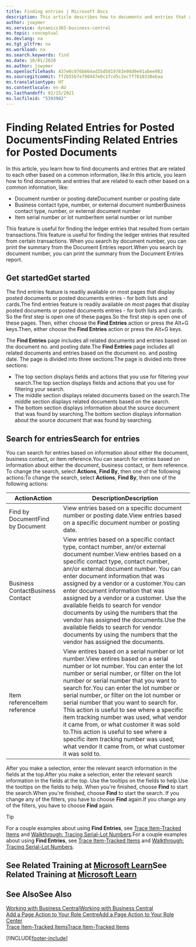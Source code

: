 ```yaml
---
title: Finding entries | Microsoft Docs
description: This article describes how to documents and entries that are related
author: jswymer
ms.service: dynamics365-business-central
ms.topic: conceptual
ms.devlang: na
ms.tgt_pltfrm: na
ms.workload: na
ms.search.keywords: find
ms.date: 10/01/2020
ms.author: jswymer
ms.openlocfilehash: 437e0c076b664ad35d5819783e98d9e91abee982
ms.sourcegitcommit: ff2b55b7e790447e0c1fcd5c2ec7f7610338ebaa
ms.translationtype: HT
ms.contentlocale: en-AU
ms.lasthandoff: 02/15/2021
ms.locfileid: "5393982"
---
```

# <a name="finding-related-entries-for-posted-documents"></a><span data-ttu-id="3d93f-103">Finding Related Entries for Posted Documents</span><span class="sxs-lookup"><span data-stu-id="3d93f-103">Finding Related Entries for Posted Documents</span></span> 

<span data-ttu-id="3d93f-104">In this article, you learn how to find documents and entries that are related to each other based on a common information, like:</span><span class="sxs-lookup"><span data-stu-id="3d93f-104">In this article, you learn how to find documents and entries that are related to each other based on a common information, like:</span></span>

- <span data-ttu-id="3d93f-105">Document number or posting date</span><span class="sxs-lookup"><span data-stu-id="3d93f-105">Document number or posting date</span></span>
- <span data-ttu-id="3d93f-106">Business contact type, number, or external document number</span><span class="sxs-lookup"><span data-stu-id="3d93f-106">Business contact type, number, or external document number</span></span>
- <span data-ttu-id="3d93f-107">Item serial number or lot number</span><span class="sxs-lookup"><span data-stu-id="3d93f-107">Item serial number or lot number</span></span>

<span data-ttu-id="3d93f-108">This feature is useful for finding the ledger entries that resulted from certain transactions.</span><span class="sxs-lookup"><span data-stu-id="3d93f-108">This feature is useful for finding the ledger entries that resulted from certain transactions.</span></span> <span data-ttu-id="3d93f-109">When you search by document number, you can print the summary from the Document Entries report.</span><span class="sxs-lookup"><span data-stu-id="3d93f-109">When you search by document number, you can print the summary from the Document Entries report.</span></span>

## <a name="get-started"></a><span data-ttu-id="3d93f-110">Get started</span><span class="sxs-lookup"><span data-stu-id="3d93f-110">Get started</span></span>

<span data-ttu-id="3d93f-111">The find entries feature is readily available on most pages that display posted documents or posted documents entries - for both lists and cards.</span><span class="sxs-lookup"><span data-stu-id="3d93f-111">The find entries feature is readily available on most pages that display posted documents or posted documents entries - for both lists and cards.</span></span> <span data-ttu-id="3d93f-112">So the first step is open one of these pages.</span><span class="sxs-lookup"><span data-stu-id="3d93f-112">So the first step is open one of these pages.</span></span> <span data-ttu-id="3d93f-113">Then, either choose the **Find Entries** action or press the Alt+G keys.</span><span class="sxs-lookup"><span data-stu-id="3d93f-113">Then, either choose the **Find Entries** action or press the Alt+G keys.</span></span>

<span data-ttu-id="3d93f-114">The **Find Entries** page  includes all related documents and entries based on the document no. and posting date.</span><span class="sxs-lookup"><span data-stu-id="3d93f-114">The **Find Entries** page  includes all related documents and entries based on the document no. and posting date.</span></span> <span data-ttu-id="3d93f-115">The page is divided into three sections:</span><span class="sxs-lookup"><span data-stu-id="3d93f-115">The page is divided into three sections:</span></span>

- <span data-ttu-id="3d93f-116">The top section displays fields and actions that you use for filtering your search.</span><span class="sxs-lookup"><span data-stu-id="3d93f-116">The top section displays fields and actions that you use for filtering your search.</span></span>
- <span data-ttu-id="3d93f-117">The middle section displays related documents based on the search.</span><span class="sxs-lookup"><span data-stu-id="3d93f-117">The middle section displays related documents based on the search.</span></span>
- <span data-ttu-id="3d93f-118">The bottom section displays information about the source document that was found by searching.</span><span class="sxs-lookup"><span data-stu-id="3d93f-118">The bottom section displays information about the source document that was found by searching.</span></span>


<!--
 There are two ways to open this page:

- Choose the ![Lightbulb that opens the Tell Me feature](media/ui-search/search_small.png "Tell me what you want to do") icon, enter **Find Entries**, and then choose the related link.

    With this way, the **Find Entries** page might be empty, and you'll have to start searching for entries from scratch.
    
- Open a page that displays posted documents or posted documents entries, either a list or a card. Then, locate and select the **Find Entries** action.

    With this way, the **Find Entries**, page will include all related documents and entries based on the document no. and posting date.


    > [!TIP]
    > If you are on a page that has the **Find Entries** action, press crtl+G to open the **Find Entries** page directly. 
-->

## <a name="search-for-entries"></a><span data-ttu-id="3d93f-119">Search for entries</span><span class="sxs-lookup"><span data-stu-id="3d93f-119">Search for entries</span></span>

<span data-ttu-id="3d93f-120">You can search for entries based on information about either the document, business contact, or item reference.</span><span class="sxs-lookup"><span data-stu-id="3d93f-120">You can search for entries based on information about either the document, business contact, or item reference.</span></span> <span data-ttu-id="3d93f-121">To change the search, select **Actions**, **Find By**, then one of the following actions:</span><span class="sxs-lookup"><span data-stu-id="3d93f-121">To change the search, select **Actions**, **Find By**, then one of the following actions:</span></span>

|<span data-ttu-id="3d93f-122">Action</span><span class="sxs-lookup"><span data-stu-id="3d93f-122">Action</span></span>|<span data-ttu-id="3d93f-123">Description</span><span class="sxs-lookup"><span data-stu-id="3d93f-123">Description</span></span>|
|------|-----------|
|<span data-ttu-id="3d93f-124">Find by Document</span><span class="sxs-lookup"><span data-stu-id="3d93f-124">Find by Document</span></span>|<span data-ttu-id="3d93f-125">View entries based on a specific document number or posting date.</span><span class="sxs-lookup"><span data-stu-id="3d93f-125">View entries based on a specific document number or posting date.</span></span>|
|<span data-ttu-id="3d93f-126">Business Contact</span><span class="sxs-lookup"><span data-stu-id="3d93f-126">Business Contact</span></span> |<span data-ttu-id="3d93f-127">View entries based on a specific contact type, contact number, anr/or external document number.</span><span class="sxs-lookup"><span data-stu-id="3d93f-127">View entries based on a specific contact type, contact number, anr/or external document number.</span></span> <span data-ttu-id="3d93f-128">You can enter document information that was assigned by a vendor or a customer.</span><span class="sxs-lookup"><span data-stu-id="3d93f-128">You can enter document information that was assigned by a vendor or a customer.</span></span> <span data-ttu-id="3d93f-129">Use the available fields to search for vendor documents by using the numbers that the vendor has assigned the documents.</span><span class="sxs-lookup"><span data-stu-id="3d93f-129">Use the available fields to search for vendor documents by using the numbers that the vendor has assigned the documents.</span></span>|
|<span data-ttu-id="3d93f-130">Item reference</span><span class="sxs-lookup"><span data-stu-id="3d93f-130">Item reference</span></span>|<span data-ttu-id="3d93f-131">View entires based on a serial number or lot number.</span><span class="sxs-lookup"><span data-stu-id="3d93f-131">View entires based on a serial number or lot number.</span></span> <span data-ttu-id="3d93f-132">You can enter the lot number or serial number, or filter on the lot number or serial number that you want to search for.</span><span class="sxs-lookup"><span data-stu-id="3d93f-132">You can enter the lot number or serial number, or filter on the lot number or serial number that you want to search for.</span></span> <span data-ttu-id="3d93f-133">This action is useful to see where a specific item tracking number was used, what vendor it came from, or what customer it was sold to.</span><span class="sxs-lookup"><span data-stu-id="3d93f-133">This action is useful to see where a specific item tracking number was used, what vendor it came from, or what customer it was sold to.</span></span>|

<span data-ttu-id="3d93f-134">After you make a selection, enter the relevant search information in the fields at the top.</span><span class="sxs-lookup"><span data-stu-id="3d93f-134">After you make a selection, enter the relevant search information in the fields at the top.</span></span> <span data-ttu-id="3d93f-135">Use the tooltips on the fields to help.</span><span class="sxs-lookup"><span data-stu-id="3d93f-135">Use the tooltips on the fields to help.</span></span> <span data-ttu-id="3d93f-136">When you're finished, choose **Find** to start the search.</span><span class="sxs-lookup"><span data-stu-id="3d93f-136">When you're finished, choose **Find** to start the search.</span></span> <span data-ttu-id="3d93f-137">If you change any of the filters, you have to choose **Find** again.</span><span class="sxs-lookup"><span data-stu-id="3d93f-137">If you change any of the filters, you have to choose **Find** again.</span></span>

> [!TIP]
> <span data-ttu-id="3d93f-138">For a couple examples about using **Find Entries**, see [Trace Item-Tracked Items](inventory-how-to-trace-item-tracked-items.md) and [Walkthrough: Tracing Serial-Lot Numbers](walkthrough-tracing-serial-lot-numbers.md).</span><span class="sxs-lookup"><span data-stu-id="3d93f-138">For a couple examples about using **Find Entries**, see [Trace Item-Tracked Items](inventory-how-to-trace-item-tracked-items.md) and [Walkthrough: Tracing Serial-Lot Numbers](walkthrough-tracing-serial-lot-numbers.md).</span></span>

## <a name="see-related-training-at-microsoft-learn"></a><span data-ttu-id="3d93f-139">See Related Training at [Microsoft Learn](/learn/modules/user-interface-dynamics-365-business-central/index)</span><span class="sxs-lookup"><span data-stu-id="3d93f-139">See Related Training at [Microsoft Learn](/learn/modules/user-interface-dynamics-365-business-central/index)</span></span>

## <a name="see-also"></a><span data-ttu-id="3d93f-140">See Also</span><span class="sxs-lookup"><span data-stu-id="3d93f-140">See Also</span></span>

[<span data-ttu-id="3d93f-141">Working with Business Central</span><span class="sxs-lookup"><span data-stu-id="3d93f-141">Working with Business Central</span></span>](ui-work-product.md)  
[<span data-ttu-id="3d93f-142">Add a Page Action to Your Role Centre</span><span class="sxs-lookup"><span data-stu-id="3d93f-142">Add a Page Action to Your Role Center</span></span>](ui-bookmarks.md)  
[<span data-ttu-id="3d93f-143">Trace Item-Tracked Items</span><span class="sxs-lookup"><span data-stu-id="3d93f-143">Trace Item-Tracked Items</span></span>](inventory-how-to-trace-item-tracked-items.md)  


[!INCLUDE[footer-include](includes/footer-banner.md)]